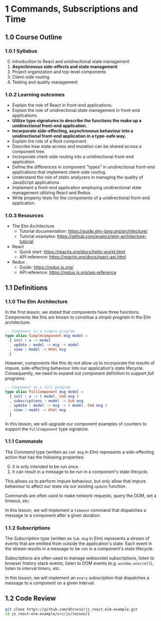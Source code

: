 # 1 Commands, Subscriptions and Time

## 1.0 Course Outline

### 1.0.1 Syllabus

0. Introduction to React and unidirectional state management
1. **Asynchronous side-effects and state management**
2. Project organization and top-level components
3. Client-side routing
4. Testing and quality management

### 1.0.2 Learning outcomes

- Explain the role of React in front-end applications.
- Explain the role of unidirectional state management in front-end applications.
- **Utilize type signatures to describe the functions the make up a unidirectional front-end application.**
- **Incorporate side-effecting, asynchronous behaviour into a unidirectional front-end application in a type-safe way.**
- Explain the role of a Root component.
- Describe how state access and mutation can be shared across a component tree.
- Incorporate client-side routing into a unidirectional front-end application.
- Define the differences in component "types" in unidirectional front-end applications that implement client-side routing.
- Understand the role of static analyzers in managing the quality of JavaScript applications.
- Implement a front-end application employing unidirectional state management utilizing React and Redux.
- Write property tests for the components of a unidirectional front-end application.

### 1.0.3 Resources

- The Elm Architecture
  - Tutorial documentation: https://guide.elm-lang.org/architecture/
  - Tutorial examples: https://github.com/evancz/elm-architecture-tutorial
- React
  - Quick start: https://reactjs.org/docs/hello-world.html
  - API reference: https://reactjs.org/docs/react-api.html
- Redux
  - Guide: https://redux.js.org/
  - API reference: https://redux.js.org/api-reference

## 1.1 Definitions

### 1.1.0 The Elm Architecture

In the first lesson, we stated that components have three functions. Components like this are known
to constitue a *simple program* in the Elm architecture:

```elm
-- Component in a simple program
type alias SimpleComponent msg model =
  { init : a -> model
  , update : model -> msg -> model
  , view : model -> Html msg
  }
```

However, components like this do not allow us to incorporate the results of impure, side-effecting
behaviour into our application's state lifecycle. Consequently, we need to expand out component
definition to support *full programs*.

```elm
-- Component in a full program
type alias FullComponent msg model =
  { init : a -> ( model, Cmd msg )
  , subscriptions : model -> Sub msg
  , update : model -> msg -> ( model, Cmd msg )
  , view : model -> Html msg
  }
```

In this lesson, we will upgrade our component examples of counters to support the `FullComponent`
type signature.

### 1.1.1 Commands

The *Command* type (written as `Cmd msg` in Elm) represents a side-effecting action that has the
following properties:

0. It is only intended to be run once.
1. It can result in a message to be run in a component's state lifecycle.

This allows us to perform impure behaviour, but only allow that impure behaviour to affect our
state via our existing `update` function.

Commands are often used to make network requests, query the DOM, set a timeout, etc.

In this lesson, we will implement a `timeout` command that dispatches a message to a component after a given
duration.

### 1.1.2 Subscriptions

The *Subscription* type (written as `Sub msg` in Elm) represents a stream of events that are emitted from
outside the application's state. Each event in the stream results in a message to be run in a component's
state lifecycle.

Subscriptions are often used to manage websocket subscriptions, listen to browser history stack events,
listen to DOM events (e.g. `window.onscroll`), listen to interval timers, etc.

In this lesson, we will implement an `every` subscription that dispatches a message to a component
on a given interval.

## 1.2 Code Review

```bash
git clone https://github.com/dhruvio/js_react-elm-example.git
cd js_react-elm-example/src/js/lesson/1
```
